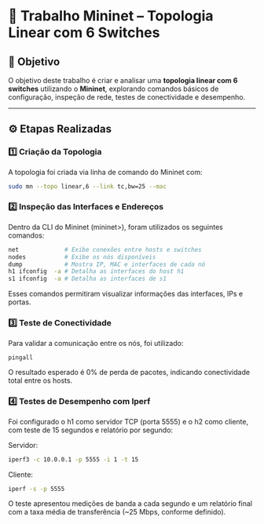 # 🧠 Trabalho Mininet – Topologia Linear com 6 Switches

## 🎯 Objetivo
O objetivo deste trabalho é criar e analisar uma **topologia linear com 6 switches** utilizando o **Mininet**, explorando comandos básicos de configuração, inspeção de rede, testes de conectividade e desempenho.

---

## ⚙️ Etapas Realizadas

### 1️⃣ Criação da Topologia
A topologia foi criada via linha de comando do Mininet com:
```bash
sudo mn --topo linear,6 --link tc,bw=25 --mac
``` 
###  2️⃣ Inspeção das Interfaces e Endereços

Dentro da CLI do Mininet (mininet>), foram utilizados os seguintes comandos:
```bash
net             # Exibe conexões entre hosts e switches
nodes           # Exibe os nós disponíveis
dump            # Mostra IP, MAC e interfaces de cada nó
h1 ifconfig  -a # Detalha as interfaces do host h1
s1 ifconfig  -a # Detalha as interfaces de s1
```

Esses comandos permitiram visualizar informações das interfaces, IPs e portas.

### 3️⃣ Teste de Conectividade

Para validar a comunicação entre os nós, foi utilizado:
```bash
pingall
```

O resultado esperado é 0% de perda de pacotes, indicando conectividade total entre os hosts.

### 4️⃣ Testes de Desempenho com Iperf

Foi configurado o h1 como servidor TCP (porta 5555) e o h2 como cliente, com teste de 15 segundos e relatório por segundo:

Servidor:
```bash
iperf3 -c 10.0.0.1 -p 5555 -i 1 -t 15
```

Cliente:
```bash
iperf -s -p 5555
```

O teste apresentou medições de banda a cada segundo e um relatório final com a taxa média de transferência (~25 Mbps, conforme definido).
